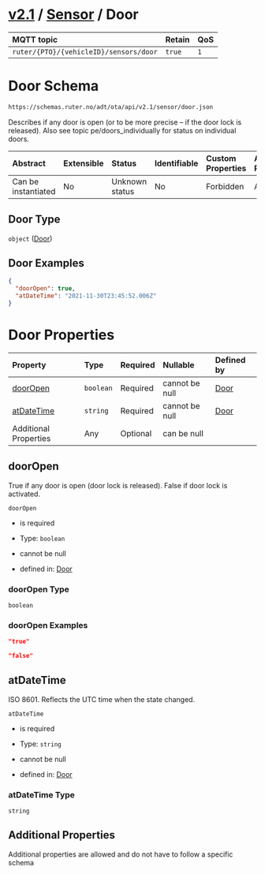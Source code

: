 # [v2.1](../../README.md) / [Sensor](README.md) / Door 
 
MQTT topic                                          | Retain   | QoS 
| :------------------------------------------------ | -------- | -------- |
```ruter/{PTO}/{vehicleID}/sensors/door```  | ```true``` | ```1```

# Door Schema

```txt
https://schemas.ruter.no/adt/ota/api/v2.1/sensor/door.json
```

Describes if any door is open (or to be more precise – if the door lock is released). Also see topic pe/doors_individually for status on individual doors.

| Abstract            | Extensible | Status         | Identifiable | Custom Properties | Additional Properties | Access Restrictions | Defined In                                                        |
| :------------------ | :--------- | :------------- | :----------- | :---------------- | :-------------------- | :------------------ | :---------------------------------------------------------------- |
| Can be instantiated | No         | Unknown status | No           | Forbidden         | Allowed               | none                | [door.json](../../schema/sensor/door.json "open original schema") |

## Door Type

`object` ([Door](door.md))

## Door Examples

```json
{
  "doorOpen": true,
  "atDateTime": "2021-11-30T23:45:52.006Z"
}
```

# Door Properties

| Property                  | Type      | Required | Nullable       | Defined by                                                                             |
| :------------------------ | :-------- | :------- | :------------- | :------------------------------------------------------------------------------------- |
| [doorOpen](#dooropen)     | `boolean` | Required | cannot be null | [Door](door-properties-dooropen.md "#/properties/doorOpen#/properties/doorOpen")       |
| [atDateTime](#atdatetime) | `string`  | Required | cannot be null | [Door](door-properties-atdatetime.md "#/properties/atDateTime#/properties/atDateTime") |
| Additional Properties     | Any       | Optional | can be null    |                                                                                        |

## doorOpen

True if any door is open (door lock is released). False if door lock is activated.

`doorOpen`

*   is required

*   Type: `boolean`

*   cannot be null

*   defined in: [Door](door-properties-dooropen.md "#/properties/doorOpen#/properties/doorOpen")

### doorOpen Type

`boolean`

### doorOpen Examples

```json
"true"
```

```json
"false"
```

## atDateTime

ISO 8601. Reflects the UTC time when the state changed.

`atDateTime`

*   is required

*   Type: `string`

*   cannot be null

*   defined in: [Door](door-properties-atdatetime.md "#/properties/atDateTime#/properties/atDateTime")

### atDateTime Type

`string`

## Additional Properties

Additional properties are allowed and do not have to follow a specific schema
